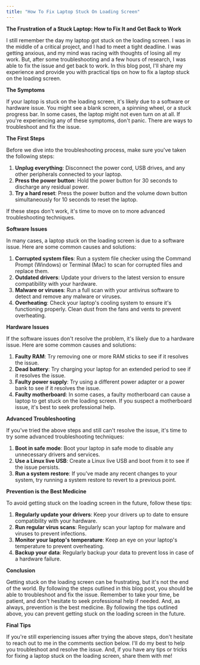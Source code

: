 ```yaml
---
title: "How To Fix Laptop Stuck On Loading Screen"
---
```


**The Frustration of a Stuck Laptop: How to Fix It and Get Back to Work**

I still remember the day my laptop got stuck on the loading screen. I was in the middle of a critical project, and I had to meet a tight deadline. I was getting anxious, and my mind was racing with thoughts of losing all my work. But, after some troubleshooting and a few hours of research, I was able to fix the issue and get back to work. In this blog post, I'll share my experience and provide you with practical tips on how to fix a laptop stuck on the loading screen.

**The Symptoms**

If your laptop is stuck on the loading screen, it's likely due to a software or hardware issue. You might see a blank screen, a spinning wheel, or a stuck progress bar. In some cases, the laptop might not even turn on at all. If you're experiencing any of these symptoms, don't panic. There are ways to troubleshoot and fix the issue.

**The First Steps**

Before we dive into the troubleshooting process, make sure you've taken the following steps:

1. **Unplug everything**: Disconnect the power cord, USB drives, and any other peripherals connected to your laptop.
2. **Press the power button**: Hold the power button for 30 seconds to discharge any residual power.
3. **Try a hard reset**: Press the power button and the volume down button simultaneously for 10 seconds to reset the laptop.

If these steps don't work, it's time to move on to more advanced troubleshooting techniques.

**Software Issues**

In many cases, a laptop stuck on the loading screen is due to a software issue. Here are some common causes and solutions:

1. **Corrupted system files**: Run a system file checker using the Command Prompt (Windows) or Terminal (Mac) to scan for corrupted files and replace them.
2. **Outdated drivers**: Update your drivers to the latest version to ensure compatibility with your hardware.
3. **Malware or viruses**: Run a full scan with your antivirus software to detect and remove any malware or viruses.
4. **Overheating**: Check your laptop's cooling system to ensure it's functioning properly. Clean dust from the fans and vents to prevent overheating.

**Hardware Issues**

If the software issues don't resolve the problem, it's likely due to a hardware issue. Here are some common causes and solutions:

1. **Faulty RAM**: Try removing one or more RAM sticks to see if it resolves the issue.
2. **Dead battery**: Try charging your laptop for an extended period to see if it resolves the issue.
3. **Faulty power supply**: Try using a different power adapter or a power bank to see if it resolves the issue.
4. **Faulty motherboard**: In some cases, a faulty motherboard can cause a laptop to get stuck on the loading screen. If you suspect a motherboard issue, it's best to seek professional help.

**Advanced Troubleshooting**

If you've tried the above steps and still can't resolve the issue, it's time to try some advanced troubleshooting techniques:

1. **Boot in safe mode**: Boot your laptop in safe mode to disable any unnecessary drivers and services.
2. **Use a Linux live USB**: Create a Linux live USB and boot from it to see if the issue persists.
3. **Run a system restore**: If you've made any recent changes to your system, try running a system restore to revert to a previous point.

**Prevention is the Best Medicine**

To avoid getting stuck on the loading screen in the future, follow these tips:

1. **Regularly update your drivers**: Keep your drivers up to date to ensure compatibility with your hardware.
2. **Run regular virus scans**: Regularly scan your laptop for malware and viruses to prevent infections.
3. **Monitor your laptop's temperature**: Keep an eye on your laptop's temperature to prevent overheating.
4. **Backup your data**: Regularly backup your data to prevent loss in case of a hardware failure.

**Conclusion**

Getting stuck on the loading screen can be frustrating, but it's not the end of the world. By following the steps outlined in this blog post, you should be able to troubleshoot and fix the issue. Remember to take your time, be patient, and don't hesitate to seek professional help if needed. And, as always, prevention is the best medicine. By following the tips outlined above, you can prevent getting stuck on the loading screen in the future.

**Final Tips**

If you're still experiencing issues after trying the above steps, don't hesitate to reach out to me in the comments section below. I'll do my best to help you troubleshoot and resolve the issue. And, if you have any tips or tricks for fixing a laptop stuck on the loading screen, share them with me!
